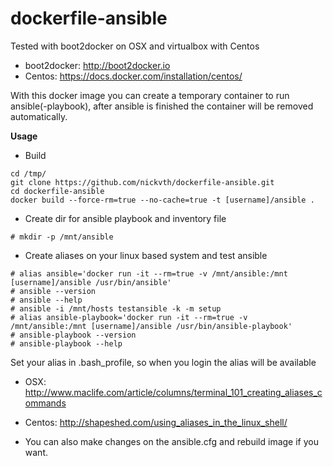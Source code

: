 # dockerfile-ansible

Tested with boot2docker on OSX and virtualbox with Centos
* boot2docker: http://boot2docker.io
* Centos: https://docs.docker.com/installation/centos/

With this docker image you can create a temporary container to run ansible(-playbook), after ansible is finished the container will be removed automatically. 

**Usage**

* Build
```
cd /tmp/
git clone https://github.com/nickvth/dockerfile-ansible.git 
cd dockerfile-ansible
docker build --force-rm=true --no-cache=true -t [username]/ansible .
```

* Create dir for ansible playbook and inventory file
```
# mkdir -p /mnt/ansible
```
* Create aliases on your linux based system and test ansible
```
# alias ansible='docker run -it --rm=true -v /mnt/ansible:/mnt [username]/ansible /usr/bin/ansible'
# ansible --version
# ansible --help
# ansible -i /mnt/hosts testansible -k -m setup 
# alias ansible-playbook='docker run -it --rm=true -v /mnt/ansible:/mnt [username]/ansible /usr/bin/ansible-playbook'
# ansible-playbook --version
# ansible-playbook --help
```

Set your alias in .bash_profile, so when you login the alias will be available
* OSX: http://www.maclife.com/article/columns/terminal_101_creating_aliases_commands
* Centos: http://shapeshed.com/using_aliases_in_the_linux_shell/

* You can also make changes on the ansible.cfg and rebuild image if you want.
